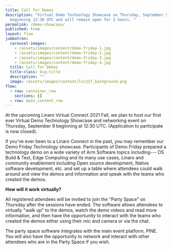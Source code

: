 ```yaml
---
title: Call for Demos
description: "Virtual Demo Technology Showcase on Thursday, September 9
  beginning 12:30 UTC and will remain open for 2 hours. "
permalink: /demo-showcase/
published: true
layout: flow
jumbotron:
  carousel-images:
    - /assets/images/content/demo-friday-1.jpg
    - /assets/images/content/demo-friday-2.jpg
    - /assets/images/content/demo-friday-3.jpg
    - /assets/images/content/demo-friday-4.jpg
  title: Call for Demos
  title-class: big-title
  description: ""
  image: /assets/images/content/lvc21f_background.png
flow:
  - row: container_row
    sections: []
  - row: main_content_row
---
```

At the upcoming Linaro Virtual Connect 2021 Fall, we plan to host our first ever Virtual Demo Technology Showcase and networking event on Thursday, September 9 beginning at 12:30 UTC. (Application to participate is now closed).

If you've ever been to a Linaro Connect in the past, you may remember our Demo Friday Technology showcase. Participants of Demo Friday prepared a technology demo on a wide variety of Arm Software topics including--- OS Build & Test, Edge Computing and its many use cases, Linaro and community enablement including Open source development, Native software development, etc. and set up a table where attendees could walk around and view the demos and information and speak with the teams who created the demos. 

**How will it work virtually?**

All registered attendees will be invited to join the "Party Space" on Thursday after the sessions have ended.  The software allows attendees to virtually "walk up" to the demos, watch the demo videos and read more information, and then have the opportunity to interact with the teams who created the demos either using their mic and camera or via the chat.

The party space software integrates with the main event platform, PINE. You will also have the opportunity to network and interact with other attendees who are in the Party Space if you wish.
